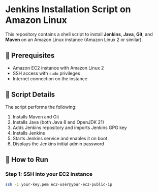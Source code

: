 # Jenkins Installation Script on Amazon Linux

This repository contains a shell script to install **Jenkins**, **Java**, **Git**, and **Maven** on an Amazon Linux instance (Amazon Linux 2 or similar).

## 📜 Prerequisites

- Amazon EC2 instance with Amazon Linux 2
- SSH access with `sudo` privileges
- Internet connection on the instance

## 🔧 Script Details

The script performs the following:

1. Installs Maven and Git
2. Installs Java (both Java 8 and OpenJDK 21)
3. Adds Jenkins repository and imports Jenkins GPG key
4. Installs Jenkins
5. Starts Jenkins service and enables it on boot
6. Displays the Jenkins initial admin password

## 🚀 How to Run

### Step 1: SSH into your EC2 instance

```bash
ssh -i your-key.pem ec2-user@your-ec2-public-ip
